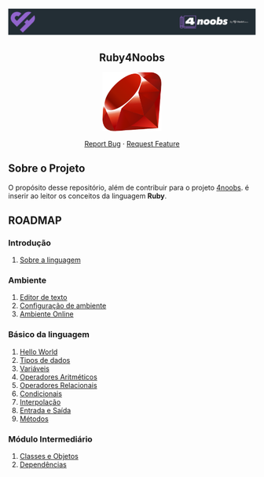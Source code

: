 <p align="center">
  <a href="https://github.com/he4rt/4noobs" target="_blank">
    <img src="./assets/header_4noobs.svg">
  </a>
</p>

<p align="center">
  <h2 align="center">Ruby4Noobs</h2>

<p align="center">
  <a href="https://www.ruby-lang.org/pt"  target="_blank">
    <img src="./assets/ruby.svg" alt="Imagem da linguagem" width="120">
  </a>
</p>

  <p align="center">
    <a href="https://github.com/Rinyaresu/ruby4noobs/issues/new">Report Bug</a>
    ·
    <a href="https://github.com/Rinyaresu/ruby4noobs/issues/new">Request Feature</a>
  </p>
</p>

## Sobre o Projeto

O propósito desse repositório, além de contribuir para o projeto [4noobs](https://github.com/he4rt/4noobs). é inserir ao leitor os conceitos da linguagem **Ruby**.

## ROADMAP

### Introdução

1. [Sobre a linguagem](src/1-Introdução/1-sobre-a-linguagem.md)

### Ambiente

1. [Editor de texto](src/2-Ambiente/1-editor-de-texto.md)
2. [Configuração de ambiente](src/2-Ambiente/2-configuracao-de-ambiente.md)
3. [Ambiente Online](src/2-Ambiente/3-ambiente-online.md)

### Básico da linguagem

1. [Hello World](src/3-Basico%20da%20Linguagem/1-hello-world.md)
2. [Tipos de dados](src/3-Basico%20da%20Linguagem/2-tipos-de-dados.md)
3. [Variáveis](src/3-Basico%20da%20Linguagem/3-variaveis.md)
4. [Operadores Aritméticos](src/3-Basico%20da%20Linguagem/4-operadores-aritimeticos.md)
5. [Operadores Relacionais](src/3-Basico%20da%20Linguagem/5-operadores-relacionais.md)
6. [Condicionais](src/3-Basico%20da%20Linguagem/6-condicionais.md)
7. [Interpolação](src/3-Basico%20da%20Linguagem/7-interpolacao.md)
8. [Entrada e Saída](src/3-Basico%20da%20Linguagem/8-entrada-e-saida.md)
9. [Métodos](src/3-Basico%20da%20Linguagem/9-metodos.md)

### Módulo Intermediário

1. [Classes e Objetos](src/4-Modulo%20Intermediario/1-classes-e-objetos.md)
2. [Dependências](src/4-Modulo%20Intermediario/2-gems.md)

